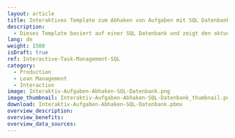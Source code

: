 ```yaml
---
layout: article
title: Interaktives Template zum Abhaken von Aufgaben mit SQL Datenbankanbindung 
description: 
  - Dieses Template basiert auf einer SQL Datenbank und zeigt den aktuellen Status einer Maschine. Dadurch können Mitarbeiter ihren Fortschritt nachverfolgen und haben die Möglichkeit mithilfe eines Touchscreens abgeschlossene Arbeitsschritte als erledigt zu markieren. Über ein Script schreibt das Template beim Bedienen des Touchscreens zurück in die SQL Datenbank und meldet so den Abschluss eines Arbeitsschrittes.
lang: de
weight: 1500
isDraft: true
ref: Interactive-Task-Management-SQL
category:
  - Production
  - Lean Management
  - Interaction
image: Interaktiv-Aufgaben-Abhaken-SQL-Datenbank.png
image_thumbnail: Interaktiv-Aufgaben-Abhaken-SQL-Datenbank_thumbnail.png
download: Interaktiv-Aufgaben-Abhaken-SQL-Datenbank.pbmx
overview_description:
overview_benefits:
overview_data_sources:
---
```

